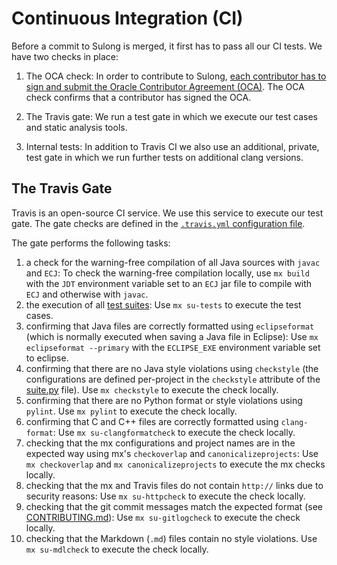 # Continuous Integration (CI)

Before a commit to Sulong is merged, it first has to pass all our CI tests.
We have two checks in place:

1. The OCA check: In order to contribute to Sulong, [each contributor has
to sign and submit the Oracle Contributor Agreement (OCA)](CONTRIBUTING.md).
The OCA check confirms that a contributor has signed the OCA.

2. The Travis gate: We run a test gate in which we execute our test cases
and static analysis tools.

3. Internal tests: In addition to Travis CI we also use an additional, private,
test gate in which we run further tests on additional clang versions.

## The Travis Gate

Travis is an open-source CI service. We use this service to execute our
test gate. The gate checks are defined in the
[`.travis.yml` configuration file](/.travis.yml).

The gate performs the following tasks:

1. a check for the warning-free compilation of all Java sources with
   `javac` and `ECJ`: To check the warning-free compilation locally, use
   `mx build` with the `JDT` environment variable set to an `ECJ` jar
   file to compile with `ECJ` and otherwise with `javac`.
2. the execution of all [test suites](docs/TESTS.md): Use `mx su-tests` to
   execute the test cases.
3. confirming that Java files are correctly formatted using `eclipseformat`
   (which is normally executed when saving a Java file in Eclipse):
   Use `mx eclipseformat --primary` with the `ECLIPSE_EXE` environment
   variable set to eclipse.
4. confirming that there are no Java style violations using `checkstyle`
   (the configurations are defined per-project in the `checkstyle` attribute
   of the [suite.py](/mx.sulong/suite.py) file). Use `mx checkstyle` to
   execute the check locally.
5. confirming that there are no Python format or style violations using
   `pylint`. Use `mx pylint` to execute the check locally.
6. confirming that C and C++ files are correctly formatted using `clang-format`:
   Use `mx su-clangformatcheck` to execute the check locally.
7. checking that the mx configurations and project names are in the expected way
   using mx's `checkoverlap` and `canonicalizeprojects`: Use `mx checkoverlap`
   and `mx canonicalizeprojects` to execute the mx checks locally.
8. checking that the mx and Travis files do not contain `http://` links
   due to security reasons: Use `mx su-httpcheck` to execute the check locally.
9. checking that the git commit messages match the expected format (see
   [CONTRIBUTING.md](docs/CONTRIBUTING.md)): Use `mx su-gitlogcheck`
   to execute the check locally.
10. checking that the Markdown (`.md`) files contain no style violations.
   Use `mx su-mdlcheck` to execute the check locally.


